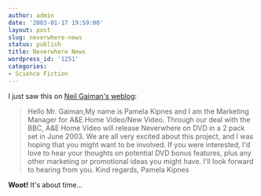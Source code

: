 ```yaml
---
author: admin
date: '2003-01-17 19:59:00'
layout: post
slug: neverwhere-news
status: publish
title: Neverwhere News
wordpress_id: '1251'
categories:
- Science Fiction
---
```


I just saw this on [Neil Gaiman's
weblog](http://www.neilgaiman.com/journal/journal.asp):

> Hello Mr. Gaiman,My name is Pamela Kipnes and I am the Marketing
> Manager for A&E Home Video/New Video. Through our deal with the BBC,
> A&E Home Video will release Neverwhere on DVD in a 2 pack set in June
> 2003. We are all very excited about this project, and I was hoping
> that you might want to be involved. If you were interested, I'd love
> to hear your thoughts on potential DVD bonus features, plus any other
> marketing or promotional ideas you might have. I'll look forward to
> hearing from you. Kind regards, Pamela Kipnes

**Woot!** It's about time...
